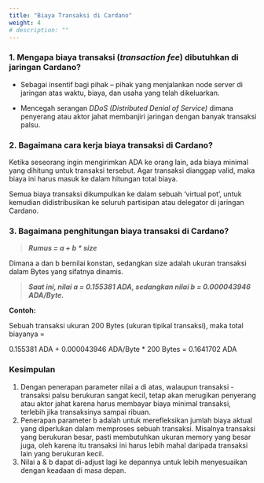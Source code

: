 ```yaml
---
title: "Biaya Transaksi di Cardano"
weight: 4
# description: ""
---
```


### 1. Mengapa biaya transaksi (*transaction fee*) dibutuhkan di jaringan Cardano?

* Sebagai insentif bagi pihak – pihak yang menjalankan node server di jaringan atas waktu, biaya, dan usaha yang telah dikeluarkan.

* Mencegah serangan *DDoS (Distributed Denial of Service)* dimana penyerang atau aktor jahat membanjiri jaringan dengan banyak transaksi palsu.

### 2. Bagaimana cara kerja biaya transaksi di Cardano?

Ketika seseorang ingin mengirimkan ADA ke orang lain, ada biaya minimal yang dihitung untuk transaksi tersebut. Agar transaksi dianggap valid, maka biaya ini harus masuk ke dalam hitungan total biaya.

Semua biaya transaksi dikumpulkan ke dalam sebuah ‘virtual pot’, untuk kemudian didistribusikan ke seluruh partisipan atau delegator di jaringan Cardano.

### 3. Bagaimana penghitungan biaya transaksi di Cardano?

> ***Rumus = a + b * size***

Dimana a dan b bernilai konstan, sedangkan size adalah ukuran transaksi dalam Bytes yang sifatnya dinamis.

> ***Saat ini, nilai a = 0.155381 ADA, sedangkan nilai b = 0.000043946 ADA/Byte.***

**Contoh:**

Sebuah transaksi ukuran 200 Bytes (ukuran tipikal transaksi), maka total biayanya =

0.155381 ADA + 0.000043946 ADA/Byte * 200 Bytes = 0.1641702 ADA

### Kesimpulan

1. Dengan penerapan parameter nilai a di atas, walaupun transaksi - transaksi palsu berukuran sangat kecil, tetap akan merugikan penyerang atau aktor jahat karena harus membayar biaya minimal transaksi, terlebih jika transaksinya sampai ribuan.
2. Penerapan parameter b adalah untuk merefleksikan jumlah biaya aktual yang diperlukan dalam memproses sebuah transaksi. Misalnya transaksi yang berukuran besar, pasti membutuhkan ukuran memory yang besar juga, oleh karena itu transaksi ini harus lebih mahal daripada transaksi lain yang berukuran kecil.
3. Nilai a & b dapat di-adjust lagi ke depannya untuk lebih menyesuaikan dengan keadaan di masa depan.